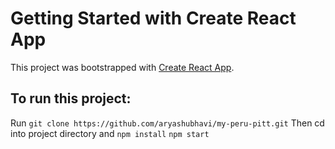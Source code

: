 # Getting Started with Create React App

This project was bootstrapped with [Create React App](https://github.com/facebook/create-react-app).

## To run this project:

Run `git clone https://github.com/aryashubhavi/my-peru-pitt.git`
Then cd into project directory and 
`npm install`
`npm start`
